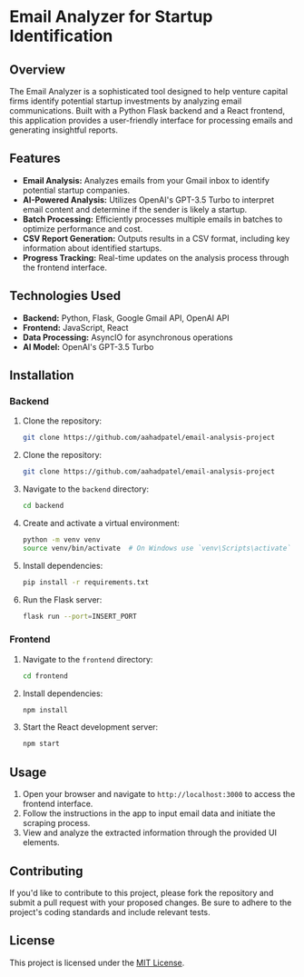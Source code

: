 # Email Analyzer for Startup Identification

## Overview

The Email Analyzer is a sophisticated tool designed to help venture capital firms identify potential startup investments by analyzing email communications. Built with a Python Flask backend and a React frontend, this application provides a user-friendly interface for processing emails and generating insightful reports.

## Features

- **Email Analysis:** Analyzes emails from your Gmail inbox to identify potential startup companies.
- **AI-Powered Analysis:** Utilizes OpenAI's GPT-3.5 Turbo to interpret email content and determine if the sender is likely a startup.
- **Batch Processing:** Efficiently processes multiple emails in batches to optimize performance and cost.
- **CSV Report Generation:** Outputs results in a CSV format, including key information about identified startups.
- **Progress Tracking:** Real-time updates on the analysis process through the frontend interface.

## Technologies Used

- **Backend:** Python, Flask, Google Gmail API, OpenAI API
- **Frontend:** JavaScript, React
- **Data Processing:** AsyncIO for asynchronous operations
- **AI Model:** OpenAI's GPT-3.5 Turbo

## Installation

### Backend

1. Clone the repository:

   ```bash
   git clone https://github.com/aahadpatel/email-analysis-project

   ```

1. Clone the repository:

   ```bash
   git clone https://github.com/aahadpatel/email-analysis-project
   ```

1. Navigate to the `backend` directory:

   ```bash
   cd backend
   ```

1. Create and activate a virtual environment:

   ```bash
   python -m venv venv
   source venv/bin/activate  # On Windows use `venv\Scripts\activate`
   ```

1. Install dependencies:

   ```bash
   pip install -r requirements.txt
   ```

1. Run the Flask server:
   ```bash
   flask run --port=INSERT_PORT
   ```

### Frontend

1. Navigate to the `frontend` directory:

   ```bash
   cd frontend
   ```

2. Install dependencies:

   ```bash
   npm install
   ```

3. Start the React development server:
   ```bash
   npm start
   ```

## Usage

1. Open your browser and navigate to `http://localhost:3000` to access the frontend interface.
2. Follow the instructions in the app to input email data and initiate the scraping process.
3. View and analyze the extracted information through the provided UI elements.

## Contributing

If you'd like to contribute to this project, please fork the repository and submit a pull request with your proposed changes. Be sure to adhere to the project's coding standards and include relevant tests.

## License

This project is licensed under the [MIT License](LICENSE).
